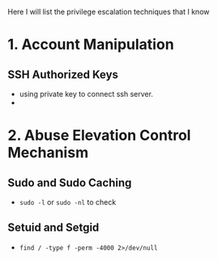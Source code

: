 Here I will list the privilege escalation techniques that I know
# 1. Account Manipulation
## SSH Authorized Keys
- using private key to connect ssh server.
- 
# 2. Abuse Elevation Control Mechanism 
## 	Sudo and Sudo Caching
- ```sudo -l``` or ```sudo -nl``` to check
## 	Setuid and Setgid
- ```find / -type f -perm -4000 2>/dev/null```
